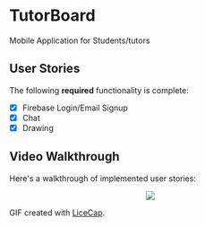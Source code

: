 # TutorBoard
Mobile Application for Students/tutors

## User Stories

The following **required** functionality is complete:

- [x] Firebase Login/Email Signup
- [x] Chat 
- [x] Drawing

## Video Walkthrough 

Here's a walkthrough of implemented user stories:

<p align="center">
  <img width="" height="" src="https://github.com/bpbrianpham/TutorBoard/blob/master/Resources/Tutorboard2.gif">
</p>

GIF created with [LiceCap](http://www.cockos.com/licecap/).
